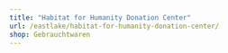 ```yaml
---
title: "Habitat for Humanity Donation Center"
url: /eastlake/habitat-for-humanity-donation-center/
shop: Gebrauchtwaren
---
```

